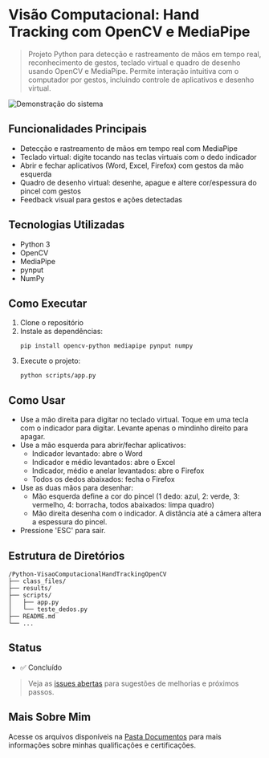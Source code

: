 # Visão Computacional: Hand Tracking com OpenCV e MediaPipe

> Projeto Python para detecção e rastreamento de mãos em tempo real, reconhecimento de gestos, teclado virtual e quadro de desenho usando OpenCV e MediaPipe. Permite interação intuitiva com o computador por gestos, incluindo controle de aplicativos e desenho virtual.

![Demonstração do sistema](https://github.com/vitoriapguimaraes/Python-HandTrackingOpenCV/blob/main/results/display.gif)

## Funcionalidades Principais

- Detecção e rastreamento de mãos em tempo real com MediaPipe
- Teclado virtual: digite tocando nas teclas virtuais com o dedo indicador
- Abrir e fechar aplicativos (Word, Excel, Firefox) com gestos da mão esquerda
- Quadro de desenho virtual: desenhe, apague e altere cor/espessura do pincel com gestos
- Feedback visual para gestos e ações detectadas

## Tecnologias Utilizadas

- Python 3
- OpenCV
- MediaPipe
- pynput
- NumPy

## Como Executar

1. Clone o repositório
2. Instale as dependências:
   ```
   pip install opencv-python mediapipe pynput numpy
   ```
3. Execute o projeto:
   ```
   python scripts/app.py
   ```

## Como Usar

- Use a mão direita para digitar no teclado virtual. Toque em uma tecla com o indicador para digitar. Levante apenas o mindinho direito para apagar.
- Use a mão esquerda para abrir/fechar aplicativos:
  - Indicador levantado: abre o Word
  - Indicador e médio levantados: abre o Excel
  - Indicador, médio e anelar levantados: abre o Firefox
  - Todos os dedos abaixados: fecha o Firefox
- Use as duas mãos para desenhar:
  - Mão esquerda define a cor do pincel (1 dedo: azul, 2: verde, 3: vermelho, 4: borracha, todos abaixados: limpa quadro)
  - Mão direita desenha com o indicador. A distância até a câmera altera a espessura do pincel.
- Pressione 'ESC' para sair.

## Estrutura de Diretórios

```
/Python-VisaoComputacionalHandTrackingOpenCV
├── class_files/
├── results/
├── scripts/
│   ├── app.py
│   └── teste_dedos.py
├── README.md
└── ...
```

## Status

- ✅ Concluído

> Veja as [issues abertas](https://github.com/vitoriapguimaraes/Python-HandTrackingOpenCV/issues) para sugestões de melhorias e próximos passos.

## Mais Sobre Mim

Acesse os arquivos disponíveis na [Pasta Documentos](https://github.com/vitoriapguimaraes/vitoriapguimaraes/tree/main/DOCUMENTOS) para mais informações sobre minhas qualificações e certificações.
